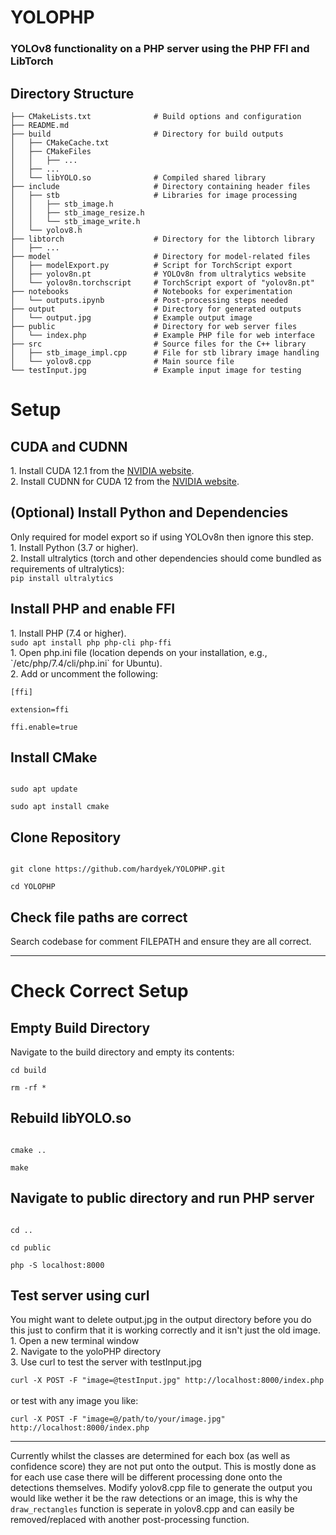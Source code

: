 <h1>YOLOPHP</h1>

<h3>YOLOv8 functionality on a PHP server using the PHP FFI and LibTorch</h3>

<h2>Directory Structure</h2>

```
├── CMakeLists.txt              # Build options and configuration
├── README.md                               
├── build                       # Directory for build outputs
│   ├── CMakeCache.txt
│   ├── CMakeFiles
│   │   ├── ...
│   ├── ... 
│   └── libYOLO.so              # Compiled shared library
├── include                     # Directory containing header files
│   ├── stb                     # Libraries for image processing
│   │   ├── stb_image.h
│   │   ├── stb_image_resize.h
│   │   └── stb_image_write.h
│   └── yolov8.h
├── libtorch                    # Directory for the libtorch library
│   ├── ...
├── model                       # Directory for model-related files 
│   ├── modelExport.py          # Script for TorchScript export
│   ├── yolov8n.pt              # YOLOv8n from ultralytics website
│   └── yolov8n.torchscript     # TorchScript export of "yolov8n.pt"
├── notebooks                   # Notebooks for experimentation
│   └── outputs.ipynb           # Post-processing steps needed
├── output                      # Directory for generated outputs
│   └── output.jpg              # Example output image
├── public                      # Directory for web server files
│   └── index.php               # Example PHP file for web interface
├── src                         # Source files for the C++ library
│   ├── stb_image_impl.cpp      # File for stb library image handling
│   └── yolov8.cpp              # Main source file
└── testInput.jpg               # Example input image for testing
```
<h1>
Setup
<h2>CUDA and CUDNN</h2>
1.  Install CUDA 12.1 from the <a href=https://developer.nvidia.com/cuda-12-1-0-download-archive>NVIDIA website</a>. <br>
2.  Install CUDNN for CUDA 12 from the <a href=https://developer.nvidia.com/cudnn-downloads>NVIDIA website</a>. <br>
<h2>(Optional) Install Python and Dependencies</h2>
Only required for model export so if using YOLOv8n then ignore this step. <br>
1.  Install Python (3.7 or higher).<br>
2.  Install ultralytics (torch and other dependencies should come bundled as requirements of ultralytics): <br>
<code>pip install ultralytics</code>
<h2>Install PHP and enable FFI</h2>
1. Install PHP (7.4 or higher). <br>
<code>sudo apt install php php-cli php-ffi</code> <br>
1. Open php.ini file (location depends on your installation, e.g., `/etc/php/7.4/cli/php.ini` for Ubuntu). <br>
2. Add or uncomment the following:<br>
<code>
[ffi] <br>
extension=ffi <br>
ffi.enable=true
</code>
<h2>Install CMake</h2>
<code>
sudo apt update <br>
sudo apt install cmake
</code>
<h2>Clone Repository</h2>
<code>
git clone https://github.com/hardyek/YOLOPHP.git <br>
cd YOLOPHP
</code>
<h2>Check file paths are correct</h2>
Search codebase for comment FILEPATH and ensure they are all correct.
</h1>
<hr>

<h1>
Check Correct Setup
<h2>Empty Build Directory</h2>
Navigate to the build directory and empty its contents: <br>
<code>
cd build <br>
rm -rf *
</code>
<h2> Rebuild libYOLO.so </h2>
<code>
cmake .. <br>
make
</code>
<h2> Navigate to public directory and run PHP server </h2>
<code>
cd .. <br>
cd public <br>
php -S localhost:8000
</code>
<h2> Test server using curl </h2>
You might want to delete output.jpg in the output directory before you do this just to confirm that it is working correctly and it isn't just the old image. <br>
1. Open a new terminal window <br>
2. Navigate to the yoloPHP directory <br>
3. Use curl to test the server with testInput.jpg <br>
<code>
curl -X POST -F "image=@testInput.jpg" http://localhost:8000/index.php
</code> <br>
or test with any image you like: <br>
<code>
curl -X POST -F "image=@/path/to/your/image.jpg" http://localhost:8000/index.php
</code>
</h1>
<hr>
Currently whilst the classes are determined for each box (as well as confidence score) they are not put onto the output. This is mostly done as for each use case there will be different processing done onto the detections themselves. Modify yolov8.cpp file to generate the output you would like wether it be the raw detections or an image, this is why the <code>draw_rectangles</code> function is seperate in yolov8.cpp and can easily be removed/replaced with another post-processing function.
